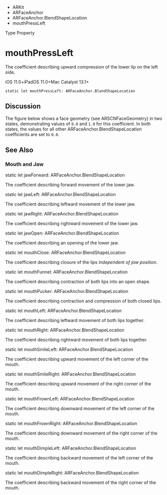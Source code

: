 

- ARKit
- ARFaceAnchor
- ARFaceAnchor.BlendShapeLocation
-  mouthPressLeft 

Type Property

# mouthPressLeft

The coefficient describing upward compression of the lower lip on the left side.

iOS 11.0+iPadOS 11.0+Mac Catalyst 13.1+

``` source
static let mouthPressLeft: ARFaceAnchor.BlendShapeLocation
```

## Discussion

The figure below shows a face geometry (see ARSCNFaceGeometry) in two states, demonstrating values of `0.0` and `1.0` for this coefficient. In both states, the values for all other ARFaceAnchor.BlendShapeLocation coefficients are set to `0.0`.

## See Also

### Mouth and Jaw

static let jawForward: ARFaceAnchor.BlendShapeLocation

The coefficient describing forward movement of the lower jaw.

static let jawLeft: ARFaceAnchor.BlendShapeLocation

The coefficient describing leftward movement of the lower jaw.

static let jawRight: ARFaceAnchor.BlendShapeLocation

The coefficient describing rightward movement of the lower jaw.

static let jawOpen: ARFaceAnchor.BlendShapeLocation

The coefficient describing an opening of the lower jaw.

static let mouthClose: ARFaceAnchor.BlendShapeLocation

The coefficient describing closure of the lips *independent of jaw position*.

static let mouthFunnel: ARFaceAnchor.BlendShapeLocation

The coefficient describing contraction of both lips into an open shape.

static let mouthPucker: ARFaceAnchor.BlendShapeLocation

The coefficient describing contraction and compression of both closed lips.

static let mouthLeft: ARFaceAnchor.BlendShapeLocation

The coefficient describing leftward movement of both lips together.

static let mouthRight: ARFaceAnchor.BlendShapeLocation

The coefficient describing rightward movement of both lips together.

static let mouthSmileLeft: ARFaceAnchor.BlendShapeLocation

The coefficient describing upward movement of the left corner of the mouth.

static let mouthSmileRight: ARFaceAnchor.BlendShapeLocation

The coefficient describing upward movement of the right corner of the mouth.

static let mouthFrownLeft: ARFaceAnchor.BlendShapeLocation

The coefficient describing downward movement of the left corner of the mouth.

static let mouthFrownRight: ARFaceAnchor.BlendShapeLocation

The coefficient describing downward movement of the right corner of the mouth.

static let mouthDimpleLeft: ARFaceAnchor.BlendShapeLocation

The coefficient describing backward movement of the left corner of the mouth.

static let mouthDimpleRight: ARFaceAnchor.BlendShapeLocation

The coefficient describing backward movement of the right corner of the mouth.


